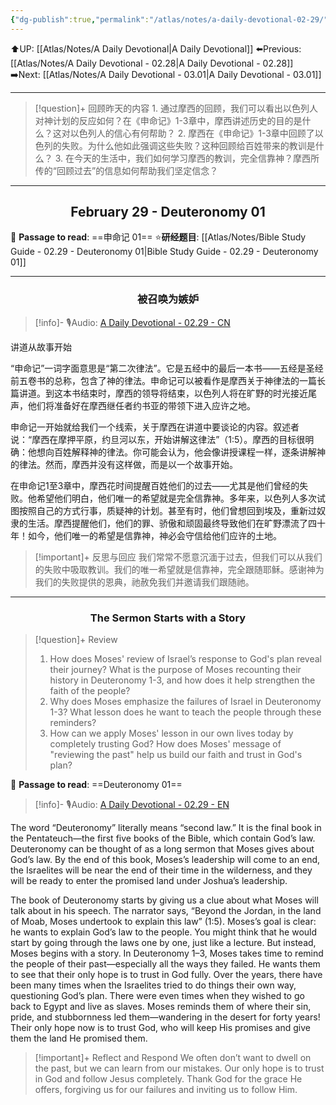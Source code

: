 ```yaml
---
{"dg-publish":true,"permalink":"/atlas/notes/a-daily-devotional-02-29/"}
---
```


 ⬆️UP: [[Atlas/Notes/A Daily Devotional\|A Daily Devotional]]
⬅️Previous: [[Atlas/Notes/A Daily Devotional - 02.28\|A Daily Devotional - 02.28]]
➡️Next: [[Atlas/Notes/A Daily Devotional - 03.01\|A Daily Devotional - 03.01]]

---

> [!question]+ 回顾昨天的内容
> 1.⁠ ⁠通过摩西的回顾，我们可以看出以色列人对神计划的反应如何？在《申命记》1-3章中，摩西讲述历史的目的是什么？这对以色列人的信心有何帮助？
> 2.⁠ ⁠摩西在《申命记》1-3章中回顾了以色列的失败。为什么他如此强调这些失败？这种回顾给百姓带来的教训是什么？
> 3.⁠ ⁠在今天的生活中，我们如何学习摩西的教训，完全信靠神？摩西所传的“回顾过去”的信息如何帮助我们坚定信念？

---
## <center>February 29 - Deuteronomy 01</center>

📖 **Passage to read**: ==申命记 01==
⭐**研经题目**: [[Atlas/Notes/Bible Study Guide - 02.29 - Deuteronomy 01\|Bible Study Guide - 02.29 - Deuteronomy 01]]

---
### <center>被召唤为嫉妒</center>

> [!info]- 🎙️Audio: [A Daily Devotional - 02.29 - CN]()

讲道从故事开始

“申命记”一词字面意思是“第二次律法”。它是五经中的最后一本书——五经是圣经前五卷书的总称，包含了神的律法。申命记可以被看作是摩西关于神律法的一篇长篇讲道。到这本书结束时，摩西的领导将结束，以色列人将在旷野的时光接近尾声，他们将准备好在摩西继任者约书亚的带领下进入应许之地。

申命记一开始就给我们一个线索，关于摩西在讲道中要谈论的内容。叙述者说：“摩西在摩押平原，约旦河以东，开始讲解这律法”（1:5）。摩西的目标很明确：他想向百姓解释神的律法。你可能会认为，他会像讲授课程一样，逐条讲解神的律法。然而，摩西并没有这样做，而是以一个故事开始。

在申命记1至3章中，摩西花时间提醒百姓他们的过去——尤其是他们曾经的失败。他希望他们明白，他们唯一的希望就是完全信靠神。多年来，以色列人多次试图按照自己的方式行事，质疑神的计划。甚至有时，他们曾想回到埃及，重新过奴隶的生活。摩西提醒他们，他们的罪、骄傲和顽固最终导致他们在旷野漂流了四十年！如今，他们唯一的希望是信靠神，神必会守信给他们应许的土地。

> [!important]+ 反思与回应
我们常常不愿意沉湎于过去，但我们可以从我们的失败中吸取教训。我们的唯一希望就是信靠神，完全跟随耶稣。感谢神为我们的失败提供的恩典，祂赦免我们并邀请我们跟随祂。



---
### <center>The Sermon Starts with a Story</center>

> [!question]+ Review
> 1. ⁠How does Moses' review of Israel’s response to God's plan reveal their journey? What is the purpose of Moses recounting their history in Deuteronomy 1-3, and how does it help strengthen the faith of the people?
> 2. ⁠Why does Moses emphasize the failures of Israel in Deuteronomy 1-3? What lesson does he want to teach the people through these reminders?
> 3. ⁠How can we apply Moses' lesson in our own lives today by completely trusting God? How does Moses' message of "reviewing the past" help us build our faith and trust in God's plan?

📖 **Passage to read**: ==Deuteronomy 01==

> [!info]- 🎙️Audio: [A Daily Devotional - 02.29 - EN]()  

The word “Deuteronomy” literally means “second law.” It is the final book in the Pentateuch—the first five books of the Bible, which contain God’s law. Deuteronomy can be thought of as a long sermon that Moses gives about God’s law. By the end of this book, Moses’s leadership will come to an end, the Israelites will be near the end of their time in the wilderness, and they will be ready to enter the promised land under Joshua’s leadership.

The book of Deuteronomy starts by giving us a clue about what Moses will talk about in his speech. The narrator says, “Beyond the Jordan, in the land of Moab, Moses undertook to explain this law” (1:5). Moses’s goal is clear: he wants to explain God’s law to the people. You might think that he would start by going through the laws one by one, just like a lecture. But instead, Moses begins with a story.
 In Deuteronomy 1–3, Moses takes time to remind the people of their past—especially all the ways they failed. He wants them to see that their only hope is to trust in God fully. Over the years, there have been many times when the Israelites tried to do things their own way, questioning God’s plan. There were even times when they wished to go back to Egypt and live as slaves. Moses reminds them of where their sin, pride, and stubbornness led them—wandering in the desert for forty years! Their only hope now is to trust God, who will keep His promises and give them the land He promised them.

> [!important]+ Reflect and Respond
We often don’t want to dwell on the past, but we can learn from our mistakes. Our only hope is to trust in God and follow Jesus completely. Thank God for the grace He offers, forgiving us for our failures and inviting us to follow Him.























